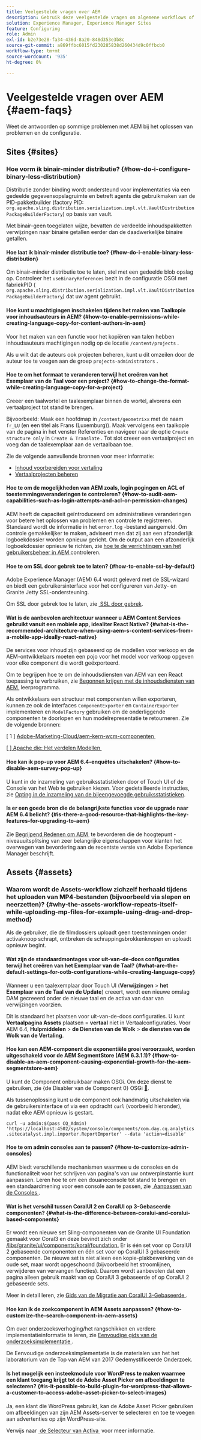 ```yaml
---
title: Veelgestelde vragen over AEM
description: Gebruik deze veelgestelde vragen om algemene workflows of problemen in AEM te begrijpen, te configureren en op te lossen.
solution: Experience Manager, Experience Manager Sites
feature: Configuring
role: Admin
exl-id: b2e73e28-fa34-436d-8a20-848d353e3b8c
source-git-commit: a869ffbc6015fd230285838d260434d9c0ffbcb0
workflow-type: tm+mt
source-wordcount: '935'
ht-degree: 0%

---
```


# Veelgestelde vragen over AEM {#aem-faqs}

Weet de antwoorden op sommige problemen met AEM bij het oplossen van problemen en de configuratie.

## Sites {#sites}

### Hoe vorm ik binair-minder distributie? {#how-do-i-configure-binary-less-distribution}

Distributie zonder binding wordt ondersteund voor implementaties via een gedeelde gegevensopslagruimte en betreft agents die gebruikmaken van de PID-pakketbuilder (factory PID: `org.apache.sling.distribution.serialization.impl.vlt.VaultDistributionPackageBuilderFactory`) op basis van vault.

Met binair-geen toegelaten wijze, bevatten de verdeelde inhoudspakketten verwijzingen naar binaire getallen eerder dan de daadwerkelijke binaire getallen.

#### Hoe laat ik binair-minder distributie toe? {#how-do-i-enable-binary-less-distribution}

Om binair-minder distributie toe te laten, stel met een gedeelde blob opslag op.
Controleer het `useBinaryReferences` bezit in de configuratie OSGI met fabriekPID ( `org.apache.sling.distribution.serialization.impl.vlt.VaultDistributionPackageBuilderFactory`*)* dat uw agent gebruikt.

#### Hoe kunt u machtigingen inschakelen tijdens het maken van Taalkopie voor inhoudsauteurs in AEM? {#how-to-enable-permissions-while-creating-language-copy-for-content-authors-in-aem}

Voor het maken van een functie voor het kopiëren van talen hebben inhoudsauteurs machtigingen nodig op de locatie `/content/projects` .

Als u wilt dat de auteurs ook projecten beheren, kunt u dit omzeilen door de auteur toe te voegen aan de groep `projects-administrators` .

#### Hoe te om het formaat te veranderen terwijl het creëren van het Exemplaar van de Taal voor een project? {#how-to-change-the-format-while-creating-language-copy-for-a-project}

Creeer een taalwortel en taalexemplaar binnen de wortel, alvorens een vertaalproject tot stand te brengen.

Bijvoorbeeld:
Maak een hoofdmap in `/content/geometrixx` met de naam `fr_LU` (en een titel als Frans (Luxemburg)). Maak vervolgens een taalkopie van de pagina in het venster Referenties en navigeer naar de optie `Create structure only` in `Create & Translate` . Tot slot creeer een vertaalproject en voeg dan de taalexemplaar aan de vertaalbaan toe.

Zie de volgende aanvullende bronnen voor meer informatie:

* [Inhoud voorbereiden voor vertaling](/help/sites-administering/tc-prep.md)
* [Vertaalprojecten beheren](/help/sites-administering/tc-manage.md)

#### Hoe te om de mogelijkheden van AEM zoals, login pogingen en ACL of toestemmingsveranderingen te controleren? {#how-to-audit-aem-capabilities-such-as-login-attempts-and-acl-or-permission-changes}

AEM heeft de capaciteit geïntroduceerd om administratieve veranderingen voor betere het oplossen van problemen en controle te registreren. Standaard wordt de informatie in het `error.log` -bestand aangemeld. Om controle gemakkelijker te maken, adviseert men dat zij aan een afzonderlijk logboekdossier worden opnieuw gericht.
Om de output aan een afzonderlijk logboekdossier opnieuw te richten, zie [&#x200B; hoe te de verrichtingen van het gebruikersbeheer in AEM &#x200B;](/help/sites-administering/audit-user-management-operations.md) controleren.

#### Hoe te om SSL door gebrek toe te laten? {#how-to-enable-ssl-by-default}

Adobe Experience Manager (AEM) 6.4 wordt geleverd met de SSL-wizard en biedt een gebruikersinterface voor het configureren van Jetty- en Granite Jetty SSL-ondersteuning.

Om SSL door gebrek toe te laten, zie [&#x200B; SSL door gebrek &#x200B;](/help/sites-administering/ssl-by-default.md).

#### Wat is de aanbevolen architectuur wanneer u AEM Content Services gebruikt vanuit een mobiele app, idealiter React Native? {#what-is-the-recommended-architecture-when-using-aem-s-content-services-from-a-mobile-app-ideally-react-native}

De services voor inhoud zijn gebaseerd op de modellen voor verkoop en de AEM-ontwikkelaars moeten een pojo voor het model voor verkoop opgeven voor elke component die wordt geëxporteerd.

Om te begrijpen hoe te om de inhoudsdiensten van AEM van een React toepassing te verbruiken, zie [&#x200B; Begonnen krijgen met de inhoudsdiensten van AEM &#x200B;](https://helpx.adobe.com/experience-manager/kt/sites/using/content-services-tutorial-use.html) leerprogramma.

Als ontwikkelaars een structuur met componenten willen exporteren, kunnen ze ook de interfaces `ComponentExporter` en `ContainerExporter` implementeren en `ModelFactory` gebruiken om de onderliggende componenten te doorlopen en hun modelrepresentatie te retourneren. Zie de volgende bronnen:

[ 1 ] [&#x200B; Adobe-Marketing-Cloud/aem-kern-wcm-componenten &#x200B;](https://github.com/Adobe-Marketing-Cloud/aem-core-wcm-components/blob/master/bundles/core/src/main/java/com/adobe/cq/wcm/core/components/internal/models/v1/PageImpl.java#L245)

[&#x200B; [ ]  Apache die: Het verdelen Modellen &#x200B;](https://sling.apache.org/documentation/bundles/models.html)

#### Hoe kan ik pop-up voor AEM 6.4-enquêtes uitschakelen? {#how-to-disable-aem-survey-pop-up}

U kunt in de inzameling van gebruiksstatistieken door of Touch UI of de Console van het Web te gebruiken kiezen. Voor gedetailleerde instructies, zie [&#x200B; Opting in de inzameling van de bijeengevoegde gebruiksstatistieken &#x200B;](/help/sites-deploying/opt-in-aggregated-usage-statistics.md).

#### Is er een goede bron die de belangrijkste functies voor de upgrade naar AEM 6.4 belicht? {#is-there-a-good-resource-that-highlights-the-key-features-for-upgrading-to-aem}

Zie [&#x200B; Begrijpend Redenen om AEM &#x200B;](https://helpx.adobe.com/experience-manager/kt/platform-repository/using/upgrade-aem-article-understand.html) te bevorderen die de hoogtepunt - niveauuitsplitsing van zeer belangrijke eigenschappen voor klanten het overwegen van bevordering aan de recentste versie van Adobe Experience Manager beschrijft.

## Assets {#assets}

### Waarom wordt de Assets-workflow zichzelf herhaald tijdens het uploaden van MP4-bestanden (bijvoorbeeld via slepen en neerzetten)? {#why-the-assets-workflow-repeats-itself-while-uploading-mp-files-for-example-using-drag-and-drop-method}

Als de gebruiker, die de filmdossiers uploadt geen toestemmingen onder activaknoop schrapt, ontbreken de schrappingsbrokkenknopen en uploadt opnieuw begint.

#### Wat zijn de standaardmontages voor uit-van-de-doos configuraties terwijl het creëren van het Exemplaar van de Taal? {#what-are-the-default-settings-for-ootb-configurations-while-creating-language-copy}

Wanneer u een taalexemplaar door Touch UI (**Verwijzingen** > **het Exemplaar van de Taal van de Update**) creeert, wordt een nieuwe omslag DAM gecreeerd onder de nieuwe taal en de activa van daar van verwijzingen voorzien.

Dit is standaard het plaatsen voor uit-van-de-doos configuraties. U kunt **Vertaalpagina Assets** plaatsen = **vertaal** niet in Vertaalconfiguraties.
Voor AEM 6.4, **Hulpmiddelen** > **de Diensten van de Wolk** > **de diensten van de Wolk van de Vertaling**.

#### Hoe kan een AEM-component die exponentiële groei veroorzaakt, worden uitgeschakeld voor de AEM SegmentStore (AEM 6.3.1.1)? {#how-to-disable-an-aem-component-causing-exponential-growth-for-the-aem-segmentstore-aem}

U kunt de Component onbruikbaar maken OSGi. Om deze dienst te gebruiken, zie {de Disabler van de Component 0} OSGi [&#128279;](https://adobe-consulting-services.github.io/acs-aem-commons/features/osgi-disablers/component-disabler/index.html).

Als tussenoplossing kunt u de component ook handmatig uitschakelen via de gebruikersinterface of via een opdracht `curl` (voorbeeld hieronder), nadat elke AEM opnieuw is gestart.

`curl -u admin:$(pass CQ_Admin) 'https://localhost:4502/system/console/components/com.day.cq.analytics.sitecatalyst.impl.importer.ReportImporter' --data 'action=disable'`

#### Hoe te om admin consoles aan te passen? {#how-to-customize-admin-consoles}

AEM biedt verschillende mechanismen waarmee u de consoles en de functionaliteit voor het schrijven van pagina&#39;s van uw ontwerpinstantie kunt aanpassen. Leren hoe te om een douaneconsole tot stand te brengen en een standaardmening voor een console aan te passen, zie [&#x200B; Aanpassen van de Consoles &#x200B;](/help/sites-developing/customizing-consoles-touch.md).

#### Wat is het verschil tussen CoralUI 2 en CoralUI op 3-Gebaseerde componenten? {#what-is-the-difference-between-coralui-and-coralui-based-components}

Er wordt een nieuwe set Sling-componenten van de Granite UI Foundation gemaakt voor Coral3 en deze bevindt zich onder [&#x200B; /libs/granite/ui/components/koral/foundation.](https://developer.adobe.com/experience-manager/reference-materials/6-5/granite-ui/api/jcr_root/libs/granite/ui/components/coral/foundation/server.html) Er is één set voor op CoralUI 2 gebaseerde componenten en één set voor op CoralUI 3 gebaseerde componenten. De nieuwe set is niet alleen een kopie-plakbewerking van de oude set, maar wordt opgeschoond (bijvoorbeeld het stroomlijnen, verwijderen van vervangen functies). Daarom wordt aanbevolen dat een pagina alleen gebruik maakt van op CoralUI 3 gebaseerde of op CoralUI 2 gebaseerde sets.

Meer in detail leren, zie [&#x200B; Gids van de Migratie aan CoralUI 3-Gebaseerde &#x200B;](https://developer.adobe.com/experience-manager/reference-materials/6-5/granite-ui/api/jcr_root/libs/granite/ui/components/legacy/coral2/migration.html).

#### Hoe kan ik de zoekcomponent in AEM Assets aanpassen? {#how-to-customize-the-search-component-in-aem-assets}

Om over onderzoeksverhoging/het rangschikken en verdere implementatieinformatie te leren, zie [&#x200B; Eenvoudige gids van de onderzoeksimplementatie &#x200B;](https://helpx.adobe.com/experience-manager/kt/sites/using/search-tutorial-develop.html).

De Eenvoudige onderzoeksimplementatie is de materialen van het het laboratorium van de Top van AEM van 2017 Gedemystificeerde Onderzoek.

#### Is het mogelijk een insteekmodule voor WordPress te maken waarmee een klant toegang krijgt tot de Adobe Asset Picker om afbeeldingen te selecteren? {#is-it-possible-to-build-plugin-for-wordpress-that-allows-a-customer-to-access-adobe-asset-picker-to-select-images}

Ja, een klant die WordPress gebruikt, kan de Adobe Asset Picker gebruiken om afbeeldingen van zijn AEM Assets-server te selecteren en toe te voegen aan advertenties op zijn WordPress-site.

Verwijs naar [&#x200B; de Selecteur van Activa &#x200B;](../assets/search-assets.md#assetpicker) voor meer informatie.
